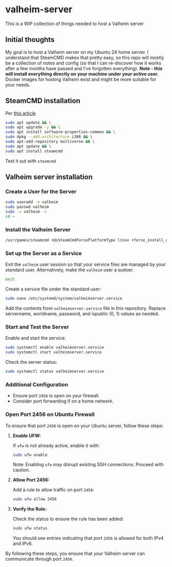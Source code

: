 # valheim-server
This is a WIP collection of things needed to host a Valheim server

## Initial thoughts
My goal is to host a Valheim server on my Ubuntu 24 home server. I understand that SteamCMD makes that pretty easy, so this repo will mostly be a collection of notes and config (so that I can re-discover how it works after a few months have passed and I've forgotten everything).
**Note - this will install everything directly on your machine under your active user.** Docker images for hosting Valheim exist and might be more suitable for your needs.

## SteamCMD installation

Per [this article](https://pimylifeup.com/linux-steamcmd/)
```bash
sudo apt update && \
sudo apt upgrade -y && \
sudo apt install software-properties-common && \
sudo dpkg --add-architecture i386 && \
sudo apt-add-repository multiverse && \
sudo apt update && \
sudo apt install steamcmd
```

Test it out with `steamcmd`

## Valheim server installation

### Create a User for the Server
```bash
sudo useradd -m valheim
sudo passwd valheim
sudo -u valheim -s
cd ~
```

### Install the Valheim Server
```bash
/usr/games/steamcmd +@sSteamCmdForcePlatformType linux +force_install_dir /home/valheim/valheimserver +login anonymous +app_update 896660 +quit
```

### Set up the Server as a Service
Exit the `valheim` user session so that your service files are managed by your standard user.
Alternatively, make the `valheim` user a sudoer.
```bash
exit
```

Create a service file under the standard user:
```bash
sudo nano /etc/systemd/system/valheimserver.service
```

Add the contents from `valheimserver.service` file in this repository. Replace servername, worldname, password, and ispublic (0, 1) values as needed.

### Start and Test the Server
Enable and start the service:
```bash
sudo systemctl enable valheimserver.service
sudo systemctl start valheimserver.service
```

Check the server status:
```bash
sudo systemctl status valheimserver.service
```

### Additional Configuration
- Ensure port `2456` is open on your firewall.
- Consider port forwarding if on a home network.

### Open Port 2456 on Ubuntu Firewall

To ensure that port `2456` is open on your Ubuntu server, follow these steps:

1. **Enable UFW:**

   If `ufw` is not already active, enable it with:
   ```bash
   sudo ufw enable
   ```

   Note: Enabling `ufw` may disrupt existing SSH connections. Proceed with caution.

2. **Allow Port 2456:**

   Add a rule to allow traffic on port `2456`:
   ```bash
   sudo ufw allow 2456
   ```

3. **Verify the Rule:**

   Check the status to ensure the rule has been added:
   ```bash
   sudo ufw status
   ```

   You should see entries indicating that port `2456` is allowed for both IPv4 and IPv6.

By following these steps, you ensure that your Valheim server can communicate through port `2456`.